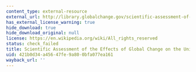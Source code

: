 ```yaml
---
content_type: external-resource
external_url: http://library.globalchange.gov/scientific-assessment-of-the-effects-of-global-change-on-the-united-states
has_external_license_warning: true
hide_download: true
hide_download_original: null
license: https://en.wikipedia.org/wiki/All_rights_reserved
status: check_failed
title: Scientific Assessment of the Effects of Global Change on the United States
uid: 421b0d34-a456-47fe-9a80-0bfa077ea161
wayback_url: ''
---
```

